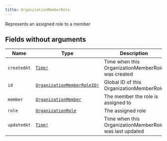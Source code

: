 ```yaml
---
title: OrganizationMemberRole
---
```


Represents an assigned role to a member

## Fields without arguments

| Name | Type | Description |
|------|------|-------------|
| `createdAt` | [`Time!`](../scalar/time.md) | Time when this OrganizationMemberRole was created |
| `id` | [`OrganizationMemberRoleID!`](../scalar/organizationmemberroleid.md) | Global ID of this OrganizationMemberRole |
| `member` | [`OrganizationMember`](../object/organizationmember.md) | The member the role is assigned to |
| `role` | [`OrganizationRole`](../object/organizationrole.md) | The assigned role |
| `updatedAt` | [`Time!`](../scalar/time.md) | Time when this OrganizationMemberRole was last updated |

